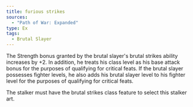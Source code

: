 ```yaml
---
title: furious strikes
sources:
  - "Path of War: Expanded"
type: Ex
tags:
  - Brutal Slayer
---
```


The Strength bonus granted by the brutal slayer's brutal strikes ability increases by +2. In addition, he treats his class level as his base attack bonus for the purposes of qualifying for critical feats. If the brutal slayer possesses fighter levels, he also adds his brutal slayer level to his fighter level for the purposes of qualifying for critical feats.

The stalker must have the brutal strikes class feature to select this stalker art.
